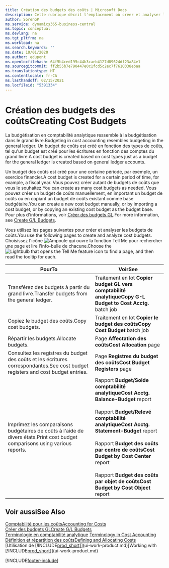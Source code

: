 ```yaml
---
title: Création des budgets des coûts | Microsoft Docs
description: Cette rubrique décrit l'emplacement où créer et analyser les budgets des coûts.
author: SorenGP
ms.service: dynamics365-business-central
ms.topic: conceptual
ms.devlang: na
ms.tgt_pltfrm: na
ms.workload: na
ms.search.keywords: ''
ms.date: 10/01/2020
ms.author: edupont
ms.openlocfilehash: 64f5b4ced195c44b3caeb4127d89624df23a84e1
ms.sourcegitcommit: ff2b55b7e790447e0c1fcd5c2ec7f7610338ebaa
ms.translationtype: HT
ms.contentlocale: fr-CA
ms.lasthandoff: 02/15/2021
ms.locfileid: "5391334"
---
```

# <a name="creating-cost-budgets"></a><span data-ttu-id="7789e-103">Création des budgets des coûts</span><span class="sxs-lookup"><span data-stu-id="7789e-103">Creating Cost Budgets</span></span>
<span data-ttu-id="7789e-104">La budgétisation en comptabilité analytique ressemble à la budgétisation dans le grand livre.</span><span class="sxs-lookup"><span data-stu-id="7789e-104">Budgeting in cost accounting resembles budgeting in the general ledger.</span></span> <span data-ttu-id="7789e-105">Un budget de coûts est créé en fonction des types de coûts, tel qu'un budget est créé pour les écritures en fonction des comptes du grand livre.</span><span class="sxs-lookup"><span data-stu-id="7789e-105">A cost budget is created based on cost types just as a budget for the general ledger is created based on general ledger accounts.</span></span>  

<span data-ttu-id="7789e-106">Un budget des coûts est créé pour une certaine période, par exemple, un exercice financier.</span><span class="sxs-lookup"><span data-stu-id="7789e-106">A cost budget is created for a certain period of time, for example, a fiscal year.</span></span> <span data-ttu-id="7789e-107">Vous pouvez créer autant de budgets de coûts que vous le souhaitez.</span><span class="sxs-lookup"><span data-stu-id="7789e-107">You can create as many cost budgets as needed.</span></span> <span data-ttu-id="7789e-108">Vous pouvez créer un budget de coûts manuellement, en important un budget de coûts ou en copiant un budget de coûts existant comme base budgétaire.</span><span class="sxs-lookup"><span data-stu-id="7789e-108">You can create a new cost budget manually, or by importing a cost budget, or by copying an existing cost budget as the budget base.</span></span> <span data-ttu-id="7789e-109">Pour plus d'informations, voir [Créer des budgets GL](finance-how-create-budgets.md).</span><span class="sxs-lookup"><span data-stu-id="7789e-109">For more information, see [Create G/L Budgets](finance-how-create-budgets.md).</span></span>

<span data-ttu-id="7789e-110">Vous utilisez les pages suivantes pour créer et analyser les budgets de coûts.</span><span class="sxs-lookup"><span data-stu-id="7789e-110">You use the following pages to create and analyze cost budgets.</span></span> <span data-ttu-id="7789e-111">Choisissez l'icône ![Ampoule qui ouvre la fonction Tell Me](media/ui-search/search_small.png "Dites-moi ce que vous voulez faire") pour rechercher une page et lire l'info-bulle de chacune.</span><span class="sxs-lookup"><span data-stu-id="7789e-111">Choose the ![Lightbulb that opens the Tell Me feature](media/ui-search/search_small.png "Tell me what you want to do") icon to find a page, and then read the tooltip for each.</span></span>

|<span data-ttu-id="7789e-112">Pour</span><span class="sxs-lookup"><span data-stu-id="7789e-112">To</span></span>|<span data-ttu-id="7789e-113">Voir</span><span class="sxs-lookup"><span data-stu-id="7789e-113">See</span></span>|  
|--------|---------|  
|<span data-ttu-id="7789e-114">Transférez des budgets à partir du grand livre.</span><span class="sxs-lookup"><span data-stu-id="7789e-114">Transfer budgets from the general ledger.</span></span>|<span data-ttu-id="7789e-115">Traitement en lot **Copier budget GL vers comptabilité analytique**</span><span class="sxs-lookup"><span data-stu-id="7789e-115">**Copy G-L Budget to Cost Acctg.** batch job</span></span>|  
|<span data-ttu-id="7789e-116">Copiez le budget des coûts.</span><span class="sxs-lookup"><span data-stu-id="7789e-116">Copy cost budgets.</span></span>|<span data-ttu-id="7789e-117">Traitement en lot **Copier le budget des coûts**</span><span class="sxs-lookup"><span data-stu-id="7789e-117">**Copy Cost Budget** batch job</span></span>|  
|<span data-ttu-id="7789e-118">Répartir les budgets.</span><span class="sxs-lookup"><span data-stu-id="7789e-118">Allocate budgets.</span></span>|<span data-ttu-id="7789e-119">Page **Affectation des coûts**</span><span class="sxs-lookup"><span data-stu-id="7789e-119">**Cost Allocation** page</span></span>|  
|<span data-ttu-id="7789e-120">Consultez les registres du budget des coûts et les écritures correspondantes.</span><span class="sxs-lookup"><span data-stu-id="7789e-120">See cost budget registers and cost budget entries.</span></span>|<span data-ttu-id="7789e-121">Page **Registres du budget des coûts**</span><span class="sxs-lookup"><span data-stu-id="7789e-121">**Cost Budget Registers** page</span></span>|  
|<span data-ttu-id="7789e-122">Imprimez les comparaisons budgétaires de coûts à l'aide de divers états.</span><span class="sxs-lookup"><span data-stu-id="7789e-122">Print cost budget comparisons using various reports.</span></span>|<span data-ttu-id="7789e-123">Rapport **Budget/Solde comptabilité analytique**</span><span class="sxs-lookup"><span data-stu-id="7789e-123">**Cost Acctg. Balance-Budget** report</span></span><br /><br /> <span data-ttu-id="7789e-124">Rapport **Budget/Relevé comptabilité analytique**</span><span class="sxs-lookup"><span data-stu-id="7789e-124">**Cost Acctg. Statement-Budget** report</span></span><br /><br /> <span data-ttu-id="7789e-125">Rapport **Budget des coûts par centre de coûts**</span><span class="sxs-lookup"><span data-stu-id="7789e-125">**Cost Budget by Cost Center** report</span></span><br /><br /> <span data-ttu-id="7789e-126">Rapport **Budget des coûts par objet de coûts**</span><span class="sxs-lookup"><span data-stu-id="7789e-126">**Cost Budget by Cost Object** report</span></span>|  

## <a name="see-also"></a><span data-ttu-id="7789e-127">Voir aussi</span><span class="sxs-lookup"><span data-stu-id="7789e-127">See Also</span></span>  
[<span data-ttu-id="7789e-128">Comptabilité pour les coûts</span><span class="sxs-lookup"><span data-stu-id="7789e-128">Accounting for Costs</span></span>](finance-manage-cost-accounting.md)  
[<span data-ttu-id="7789e-129">Créer des budgets GL</span><span class="sxs-lookup"><span data-stu-id="7789e-129">Create G/L Budgets</span></span>](finance-how-create-budgets.md)  
<span data-ttu-id="7789e-130">[Terminologie en comptabilité analytique](finance-terminology-in-cost-accounting.md) </span><span class="sxs-lookup"><span data-stu-id="7789e-130">[Terminology in Cost Accounting](finance-terminology-in-cost-accounting.md) </span></span>  
[<span data-ttu-id="7789e-131">Définition et répartition des coûts</span><span class="sxs-lookup"><span data-stu-id="7789e-131">Defining and Allocating Costs</span></span>](finance-define-and-allocate-costs.md)  
<span data-ttu-id="7789e-132">[Utilisation de [!INCLUDE[prod_short](includes/prod_short.md)]](ui-work-product.md)</span><span class="sxs-lookup"><span data-stu-id="7789e-132">[Working with [!INCLUDE[prod_short](includes/prod_short.md)]](ui-work-product.md)</span></span>


[!INCLUDE[footer-include](includes/footer-banner.md)]